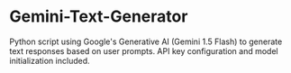 # Gemini-Text-Generator
Python script using Google's Generative AI (Gemini 1.5 Flash) to generate text responses based on user prompts. API key configuration and model initialization included.
